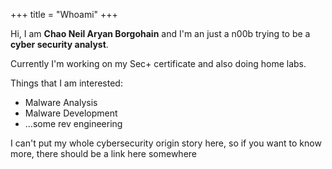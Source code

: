 +++
title = "Whoami"
+++

Hi, I am **Chao Neil Aryan Borgohain** and I'm an just a n00b trying to be a **cyber security analyst**.

Currently I'm working on my Sec+ certificate and also doing home labs.

Things that I am interested: 

* Malware Analysis
* Malware Development
* ...some rev engineering


I can't put my whole cybersecurity origin story here, so if you want to know more, there should be a link here somewhere
